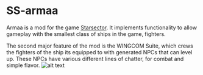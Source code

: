 # SS-armaa
Armaa is a mod for the game [Starsector](http://fractalsoftworks.com). It implements functionality to allow gameplay with the smallest class of ships in the game, fighters.


The second major feature of the mod is the WINGCOM Suite, which crews the fighters of the ship its equipped to with generated NPCs that can level up. These NPCs have various different lines of chatter, for combat and simple flavor.
![alt text](https://i.imgur.com/f1p780A.png)

